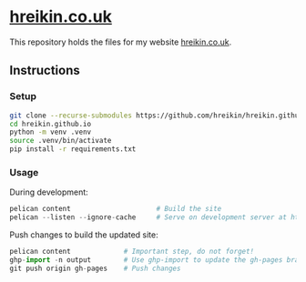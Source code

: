 # [hreikin.co.uk](https://hreikin.co.uk)

This repository holds the files for my website [hreikin.co.uk](https://hreikin.co.uk).

## Instructions

### Setup

```sh
git clone --recurse-submodules https://github.com/hreikin/hreikin.github.io.git     # Clone repository
cd hreikin.github.io                                                                # Change in to the new repository
python -m venv .venv                                                                # Create venv
source .venv/bin/activate                                                           # Source venv
pip install -r requirements.txt                                                     # Install development requirements
```

### Usage

During development:

```python
pelican content                     # Build the site
pelican --listen --ignore-cache     # Serve on development server at http://127.0.0.1:8000
```

Push changes to build the updated site:

```python
pelican content             # Important step, do not forget!
ghp-import -n output        # Use ghp-import to update the gh-pages branch
git push origin gh-pages    # Push changes
```